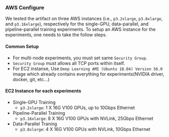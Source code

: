 ### AWS Configure
We tested the artifact on three AWS instances (i.e., `p3.2xlarge`, `p3.8xlarge`, and `p3.16xlarge`), 
respectively for the single-GPU, data-parallel, and pipeline-parallel training experiments. 
To setup an AWS instance for the experiments, one needs to take the follow steps.

#### Common Setup
- For multi-node experiments, you must set same `Security Group`.
- `Security Group` must allows all TCP ports within itself.
- For EC2 instanse, Use `Deep Learning AMI (Ubuntu 18.04) Version 56.0` image which already contains everything for experiments(NVIDIA driver, docker, git, etc...)

#### EC2 Instance for each experiments

- Single-GPU Training
  - `p3.2xlarge`: 1 X 16G V100 GPUs, up to 10Gbps Ethernet
- Pipeline-Parallel Training
  - `p3.16xlarge`: 8 X 16G V100 GPUs with NVLink, 25Gbps Ethernet
- Data-Parallel Traning
  - `p3.8xlarge`: 4 X 16G V100 GPUs with NVLink, 10Gbps Ethernet
